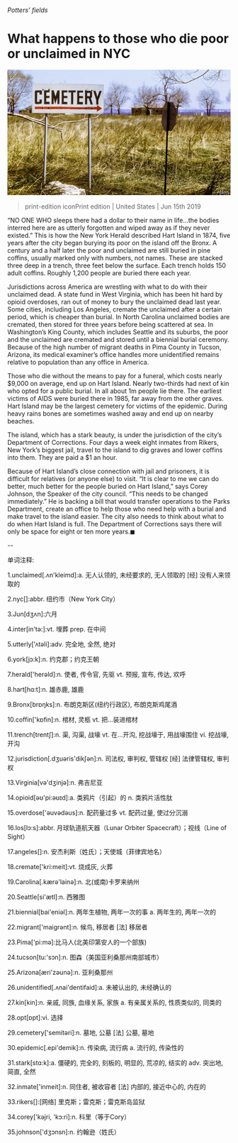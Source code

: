 ###### Potters’ fields

# What happens to those who die poor or unclaimed in NYC 

![image](images/20190615_USP004_0.jpg) 

> print-edition iconPrint edition | United States | Jun 15th 2019 

“NO ONE WHO sleeps there had a dollar to their name in life…the bodies interred here are as utterly forgotten and wiped away as if they never existed.” This is how the New York Herald described Hart Island in 1874, five years after the city began burying its poor on the island off the Bronx. A century and a half later the poor and unclaimed are still buried in pine coffins, usually marked only with numbers, not names. These are stacked three deep in a trench, three feet below the surface. Each trench holds 150 adult coffins. Roughly 1,200 people are buried there each year. 

Jurisdictions across America are wrestling with what to do with their unclaimed dead. A state fund in West Virginia, which has been hit hard by opioid overdoses, ran out of money to bury the unclaimed dead last year. Some cities, including Los Angeles, cremate the unclaimed after a certain period, which is cheaper than burial. In North Carolina unclaimed bodies are cremated, then stored for three years before being scattered at sea. In Washington’s King County, which includes Seattle and its suburbs, the poor and the unclaimed are cremated and stored until a biennial burial ceremony. Because of the high number of migrant deaths in Pima County in Tucson, Arizona, its medical examiner’s office handles more unidentified remains relative to population than any office in America. 

Those who die without the means to pay for a funeral, which costs nearly $9,000 on average, end up on Hart Island. Nearly two-thirds had next of kin who opted for a public burial. In all about 1m people lie there. The earliest victims of AIDS were buried there in 1985, far away from the other graves. Hart Island may be the largest cemetery for victims of the epidemic. During heavy rains bones are sometimes washed away and end up on nearby beaches. 

The island, which has a stark beauty, is under the jurisdiction of the city’s Department of Corrections. Four days a week eight inmates from Rikers, New York’s biggest jail, travel to the island to dig graves and lower coffins into them. They are paid a $1 an hour. 

Because of Hart Island’s close connection with jail and prisoners, it is difficult for relatives (or anyone else) to visit. “It is clear to me we can do better, much better for the people buried on Hart Island,” says Corey Johnson, the Speaker of the city council. “This needs to be changed immediately.” He is backing a bill that would transfer operations to the Parks Department, create an office to help those who need help with a burial and make travel to the island easier. The city also needs to think about what to do when Hart Island is full. The Department of Corrections says there will only be space for eight or ten more years.◼ 

-- 

 单词注释:

1.unclaimed[.ʌn'kleimd]:a. 无人认领的, 未经要求的, 无人领取的 [经] 没有人来领取的 

2.nyc[]:abbr. 纽约市（New York City） 

3.Jun[dʒʌn]:六月 

4.inter[in'tә:]:vt. 埋葬 prep. 在中间 

5.utterly['ʌtәli]:adv. 完全地, 全然, 绝对 

6.york[jɔ:k]:n. 约克郡；约克王朝 

7.herald['herәld]:n. 使者, 传令官, 先驱 vt. 预报, 宣布, 传达, 欢呼 

8.hart[hɑ:t]:n. 雄赤鹿, 雄鹿 

9.Bronx[brɒŋks]:n. 布朗克斯区(纽约行政区), 布朗克斯鸡尾酒 

10.coffin['kɒfin]:n. 棺材, 灵柩 vt. 把...装进棺材 

11.trench[trentʃ]:n. 渠, 沟渠, 战壕 vt. 在...开沟, 挖战壕于, 用战壕围住 vi. 挖战壕, 开沟 

12.jurisdiction[.dʒuәris'dikʃәn]:n. 司法权, 审判权, 管辖权 [经] 法律管辖权, 审判权 

13.Virginia[vә'dʒinjә]:n. 弗吉尼亚 

14.opioid[əʊ'pi:əʊɪd]:a. 类鸦片（引起）的 n. 类鸦片活性肽 

15.overdose['әuvәdәus]:n. 配药量过多 vt. 配药过量, 使过分沉溺 

16.los[lɔ:s]:abbr. 月球轨道航天器（Lunar Orbiter Spacecraft）；视线（Line of Sight） 

17.angeles[]:n. 安杰利斯（姓氏）；天使城（菲律宾地名） 

18.cremate['kri:meit]:vt. 烧成灰, 火葬 

19.Carolina[.kærә'lainә]:n. 北(或南)卡罗来纳州 

20.Seattle[si'ætl]:n. 西雅图 

21.biennial[bai'eniәl]:n. 两年生植物, 两年一次的事 a. 两年生的, 两年一次的 

22.migrant['maigrәnt]:n. 候鸟, 移居者 [法] 移居者 

23.Pima['pi:mә]:比马人(北美印第安人的一个部族) 

24.tucson[tu:'sɔn]:n. 图森（美国亚利桑那州南部城市） 

25.Arizona[æri'zәunә]:n. 亚利桑那州 

26.unidentified[.ʌnai'dentifaid]:a. 未被认出的, 未经确认的 

27.kin[kin]:n. 亲戚, 同族, 血缘关系, 家族 a. 有亲属关系的, 性质类似的, 同类的 

28.opt[ɒpt]:vi. 选择 

29.cemetery['semitәri]:n. 墓地, 公墓 [法] 公墓, 墓地 

30.epidemic[.epi'demik]:n. 传染病, 流行病 a. 流行的, 传染性的 

31.stark[stɑ:k]:a. 僵硬的, 完全的, 刻板的, 明显的, 荒凉的, 结实的 adv. 突出地, 简直, 全然 

32.inmate['inmeit]:n. 同住者, 被收容者 [法] 内部的, 接近中心的, 内在的 

33.rikers[]:[网络] 里克斯；雷克斯；雷克斯岛监狱 

34.corey['kәjri, 'kɔ:ri]:n. 科里（等于Cory） 

35.johnson['dʒɔnsn]:n. 约翰逊（姓氏） 

